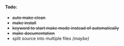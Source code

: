 #### Todo:
* ~~auto make clean~~
* ~~make install~~
* ~~keyword to start make mode instead of automatically~~
* ~~make documentation~~
* split source into multiple files *(maybe)*
